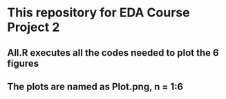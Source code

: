# This repository for EDA Course Project 2
## All.R executes all the codes needed to plot the 6 figures
## The plots are named as Plot<n>.png, n = 1:6
